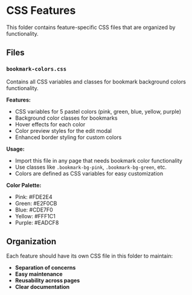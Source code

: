 # CSS Features

This folder contains feature-specific CSS files that are organized by functionality.

## Files

### `bookmark-colors.css`
Contains all CSS variables and classes for bookmark background colors functionality.

**Features:**
- CSS variables for 5 pastel colors (pink, green, blue, yellow, purple)
- Background color classes for bookmarks
- Hover effects for each color
- Color preview styles for the edit modal
- Enhanced border styling for custom colors

**Usage:**
- Import this file in any page that needs bookmark color functionality
- Use classes like `.bookmark-bg-pink`, `.bookmark-bg-green`, etc.
- Colors are defined as CSS variables for easy customization

**Color Palette:**
- Pink: #FDE2E4
- Green: #E2F0CB  
- Blue: #CDE7F0
- Yellow: #FFF1C1
- Purple: #EADCF8

## Organization

Each feature should have its own CSS file in this folder to maintain:
- **Separation of concerns**
- **Easy maintenance**
- **Reusability across pages**
- **Clear documentation**
